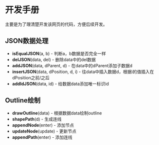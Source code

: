 # 开发手册

主要是为了理清楚开发该网页的代码，方便后续开发。

## JSON数据处理

* **isEqualJSON**(a, b) - 判断a，b数据是否完全一样
* **delJSON**(data, del) - 删除data中的del数据
* **addJSON**(data, dParent, d) - 在data中的dParent添加子数据d
* **insertJSON**(data, dPosition, d, i) - 往data中插入数据d，根据i的值插入在dPosition之前/之后
* **addIdJSON**(data, id) - 给数据data添加唯一标识id

## Outline绘制

* **drawOutline**(data) - 根据数据data绘制outline
* **shapePath**(d) - 生成连线
* **appendNode**(enter) - 添加节点
* **updateNode**(update) - 更新节点
* **appendPath**(enter) - 添加连线